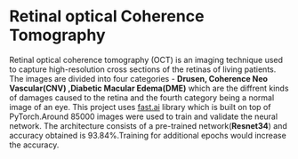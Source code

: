# Retinal optical Coherence Tomography
Retinal optical coherence tomography (OCT) is an imaging technique used to capture high-resolution cross sections of the retinas of living patients. The images are divided into four categories - **Drusen, Coherence Neo Vascular(CNV) ,Diabetic Macular Edema(DME)** which are the diffrent kinds of damages caused to the retina and the fourth category being a normal image of an eye. This project uses [fast.ai](https://github.com/fastai/fastai) library  which is built on top of PyTorch.Around 85000 images were used to train and validate the neural network. The architecture consists of a pre-trained network(**Resnet34**) and accuracy obtained is 93.84%.Training for additional epochs would increase the accuracy.


